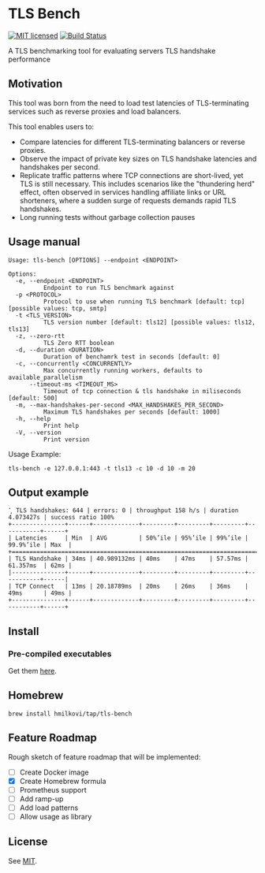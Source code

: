 # TLS Bench
[![MIT licensed][mit-badge]][mit-url]
[![Build Status][actions-badge]][actions-url]

[mit-badge]: https://img.shields.io/badge/license-MIT-blue.svg
[mit-url]: https://github.com/hmilkovi/tls-bench/blob/main/LICENSE
[actions-badge]: https://github.com/hmilkovi/tls-bench/actions/workflows/ci.yml/badge.svg?branch=main
[actions-url]: https://github.com/hmilkovi/tls-bench/actions/workflows/ci.yml

A TLS benchmarking tool for evaluating servers TLS handshake performance

## Motivation
This tool was born from the need to load test latencies of TLS-terminating services such as reverse proxies and load balancers.

This tool enables users to:
* Compare latencies for different TLS-terminating balancers or reverse proxies.
* Observe the impact of private key sizes on TLS handshake latencies and handshakes per second.
* Replicate traffic patterns where TCP connections are short-lived, yet TLS is still necessary. This includes scenarios like the "thundering herd" effect, often observed in services handling affiliate links or URL shorteners, where a sudden surge of requests demands rapid TLS handshakes.
* Long running tests without garbage collection pauses

## Usage manual
```console
Usage: tls-bench [OPTIONS] --endpoint <ENDPOINT>

Options:
  -e, --endpoint <ENDPOINT>
          Endpoint to run TLS benchmark against
  -p <PROTOCOL>
          Protocol to use when running TLS benchmark [default: tcp] [possible values: tcp, smtp]
  -t <TLS_VERSION>
          TLS version number [default: tls12] [possible values: tls12, tls13]
  -z, --zero-rtt
          TLS Zero RTT boolean
  -d, --duration <DURATION>
          Duration of benchamrk test in seconds [default: 0]
  -c, --concurrently <CONCURRENTLY>
          Max concurrently running workers, defaults to available_parallelism
      --timeout-ms <TIMEOUT_MS>
          Timeout of tcp connection & tls handshake in miliseconds [default: 500]
  -m, --max-handshakes-per-second <MAX_HANDSHAKES_PER_SECOND>
          Maximum TLS handshakes per seconds [default: 1000]
  -h, --help
          Print help
  -V, --version
          Print version
```

Usage Example:
```console
tls-bench -e 127.0.0.1:443 -t tls13 -c 10 -d 10 -m 20
```

## Output example
```console
⢁ TLS handshakes: 644 | errors: 0 | throughput 158 h/s | duration 4.073427s | success ratio 100%
+---------------+------+-------------+---------+---------+---------+-----------+------+
| Latencies     | Min  | AVG         | 50%’ile | 95%’ile | 99%’ile | 99.9%’ile | Max  |
+=====================================================================================+
| TLS Handshake | 34ms | 40.989132ms | 40ms    | 47ms    | 57.57ms | 61.357ms  | 62ms |
|---------------+------+-------------+---------+---------+---------+-----------+------|
| TCP Connect   | 13ms | 20.18789ms  | 20ms    | 26ms    | 36ms    | 49ms      | 49ms |
+---------------+------+-------------+---------+---------+---------+-----------+------+
```

## Install

### Pre-compiled executables

Get them [here](https://github.com/hmilkovi/tls-bench/releases).

## Homebrew
```console
brew install hmilkovi/tap/tls-bench
```

## Feature Roadmap
Rough sketch of feature roadmap that will be implemented:
- [ ] Create Docker image
- [x] Create Homebrew formula
- [ ] Prometheus support
- [ ] Add ramp-up
- [ ] Add load patterns
- [ ] Allow usage as library

## License
See [MIT](LICENSE).
